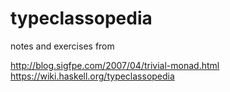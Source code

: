 # typeclassopedia

notes and exercises from

http://blog.sigfpe.com/2007/04/trivial-monad.html
https://wiki.haskell.org/typeclassopedia
